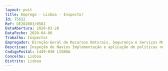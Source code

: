 ```yaml
--- 
layout: post
title: Emprego - Lisboa - Inspector
Id: 75622
Ref: OE202003/0502
DataAbertura: 2020-03-20
DataFecho: 2020-04-06
Trabalho: Inspector
Empregador: Direção-Geral de Recursos Naturais, Segurança e Serviços Marítimos
Descricao: Inspeção de Navios Implementação e aplicação de políticas no âmbito da segurança marítima e da proteção do meio ambiente marinho Análise de projetos de construção e modificação de embarcações com vista à sua aprovação  Realização de vistorias, inspeções, auditorias e verificações estatutárias a embarcações, companhias, estações de serviço e outras entidades incluindo organizações reconhecidas Preparação e elaboração de pareceres técnicos  Elaboração de regulamentação técnica  Participação em reuniões nacionais e internacionais.
CodigoPostal: 1449-030 LISBOA
Concelho: Lisboa
Distrito: Lisboa
--- 
```


